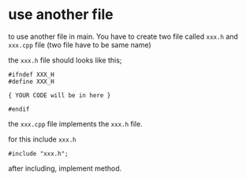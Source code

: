 
# use another file 
to use another file in main. You have to create two file called ``xxx.h`` and ``xxx.cpp`` file (two file have to be same name)

the ``xxx.h`` file should looks like this;
```
#ifndef XXX_H
#define XXX_H

{ YOUR CODE will be in here }

#endif
```

the ``xxx.cpp`` file implements the ``xxx.h`` file.

for this include ``xxx.h``

```
#include "xxx.h";
```

after including, implement method.